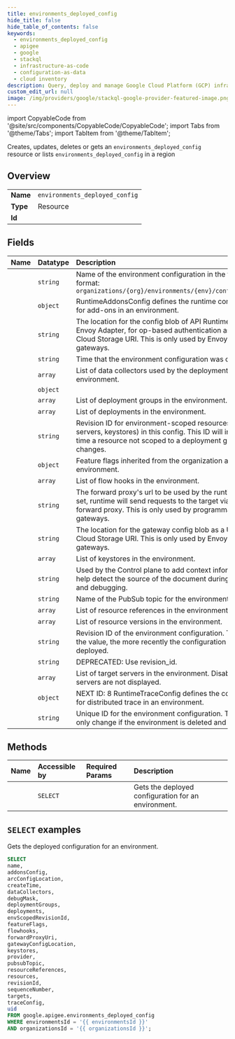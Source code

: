 ```yaml
---
title: environments_deployed_config
hide_title: false
hide_table_of_contents: false
keywords:
  - environments_deployed_config
  - apigee
  - google
  - stackql
  - infrastructure-as-code
  - configuration-as-data
  - cloud inventory
description: Query, deploy and manage Google Cloud Platform (GCP) infrastructure and resources using SQL
custom_edit_url: null
image: /img/providers/google/stackql-google-provider-featured-image.png
---
```


import CopyableCode from '@site/src/components/CopyableCode/CopyableCode';
import Tabs from '@theme/Tabs';
import TabItem from '@theme/TabItem';

Creates, updates, deletes or gets an <code>environments_deployed_config</code> resource or lists <code>environments_deployed_config</code> in a region

## Overview
<table><tbody>
<tr><td><b>Name</b></td><td><code>environments_deployed_config</code></td></tr>
<tr><td><b>Type</b></td><td>Resource</td></tr>
<tr><td><b>Id</b></td><td><CopyableCode code="google.apigee.environments_deployed_config" /></td></tr>
</tbody></table>

## Fields
| Name | Datatype | Description |
|:-----|:---------|:------------|
| <CopyableCode code="name" /> | `string` | Name of the environment configuration in the following format: `organizations/{org}/environments/{env}/configs/{config}` |
| <CopyableCode code="addonsConfig" /> | `object` | RuntimeAddonsConfig defines the runtime configurations for add-ons in an environment. |
| <CopyableCode code="arcConfigLocation" /> | `string` | The location for the config blob of API Runtime Control, aka Envoy Adapter, for op-based authentication as a URI, e.g. a Cloud Storage URI. This is only used by Envoy-based gateways. |
| <CopyableCode code="createTime" /> | `string` | Time that the environment configuration was created. |
| <CopyableCode code="dataCollectors" /> | `array` | List of data collectors used by the deployments in the environment. |
| <CopyableCode code="debugMask" /> | `object` |  |
| <CopyableCode code="deploymentGroups" /> | `array` | List of deployment groups in the environment. |
| <CopyableCode code="deployments" /> | `array` | List of deployments in the environment. |
| <CopyableCode code="envScopedRevisionId" /> | `string` | Revision ID for environment-scoped resources (e.g. target servers, keystores) in this config. This ID will increment any time a resource not scoped to a deployment group changes. |
| <CopyableCode code="featureFlags" /> | `object` | Feature flags inherited from the organization and environment. |
| <CopyableCode code="flowhooks" /> | `array` | List of flow hooks in the environment. |
| <CopyableCode code="forwardProxyUri" /> | `string` | The forward proxy's url to be used by the runtime. When set, runtime will send requests to the target via the given forward proxy. This is only used by programmable gateways. |
| <CopyableCode code="gatewayConfigLocation" /> | `string` | The location for the gateway config blob as a URI, e.g. a Cloud Storage URI. This is only used by Envoy-based gateways. |
| <CopyableCode code="keystores" /> | `array` | List of keystores in the environment. |
| <CopyableCode code="provider" /> | `string` | Used by the Control plane to add context information to help detect the source of the document during diagnostics and debugging. |
| <CopyableCode code="pubsubTopic" /> | `string` | Name of the PubSub topic for the environment. |
| <CopyableCode code="resourceReferences" /> | `array` | List of resource references in the environment. |
| <CopyableCode code="resources" /> | `array` | List of resource versions in the environment. |
| <CopyableCode code="revisionId" /> | `string` | Revision ID of the environment configuration. The higher the value, the more recently the configuration was deployed. |
| <CopyableCode code="sequenceNumber" /> | `string` | DEPRECATED: Use revision_id. |
| <CopyableCode code="targets" /> | `array` | List of target servers in the environment. Disabled target servers are not displayed. |
| <CopyableCode code="traceConfig" /> | `object` | NEXT ID: 8 RuntimeTraceConfig defines the configurations for distributed trace in an environment. |
| <CopyableCode code="uid" /> | `string` | Unique ID for the environment configuration. The ID will only change if the environment is deleted and recreated. |

## Methods
| Name | Accessible by | Required Params | Description |
|:-----|:--------------|:----------------|:------------|
| <CopyableCode code="organizations_environments_get_deployed_config" /> | `SELECT` | <CopyableCode code="environmentsId, organizationsId" /> | Gets the deployed configuration for an environment. |

## `SELECT` examples

Gets the deployed configuration for an environment.

```sql
SELECT
name,
addonsConfig,
arcConfigLocation,
createTime,
dataCollectors,
debugMask,
deploymentGroups,
deployments,
envScopedRevisionId,
featureFlags,
flowhooks,
forwardProxyUri,
gatewayConfigLocation,
keystores,
provider,
pubsubTopic,
resourceReferences,
resources,
revisionId,
sequenceNumber,
targets,
traceConfig,
uid
FROM google.apigee.environments_deployed_config
WHERE environmentsId = '{{ environmentsId }}'
AND organizationsId = '{{ organizationsId }}'; 
```
